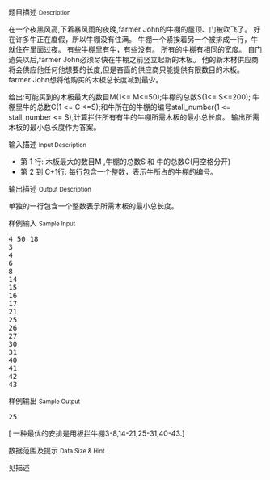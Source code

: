 <div class="panel panel-default">
<div class="area-title">
<span>
题目描述
<small>Description</small>
</span></div>
<div class="panel-body">

<p>在一个夜黑风高,下着暴风雨的夜晚,farmer John的牛棚的屋顶、门被吹飞了。 好在许多牛正在度假，所以牛棚没有住满。 牛棚一个紧挨着另一个被排成一行，牛就住在里面过夜。 有些牛棚里有牛，有些没有。 所有的牛棚有相同的宽度。 自门遗失以后,farmer John必须尽快在牛棚之前竖立起新的木板。 他的新木材供应商将会供应他任何他想要的长度,但是吝啬的供应商只能提供有限数目的木板。 farmer John想将他购买的木板总长度减到最少。</p>
<p>给出:可能买到的木板最大的数目M(1&lt;= M&lt;=50);牛棚的总数S(1&lt;= S&lt;=200); 牛棚里牛的总数C(1 &lt;= C &lt;=S);和牛所在的牛棚的编号stall_number(1 &lt;= stall_number &lt;= S),计算拦住所有有牛的牛棚所需木板的最小总长度。 输出所需木板的最小总长度作为答案。</p>

</div>
</div>

<div class="panel panel-default">
<div class="area-title">
<span>
输入描述
<small>Input Description</small>
</span></div>
<div class="panel-body">
<ul>
<li>第 1 行: 木板最大的数目M ,牛棚的总数S 和 牛的总数C(用空格分开)</li>
<li>第 2 到 C+1行: 每行包含一个整数，表示牛所占的牛棚的编号。</li>
</ul>

</div>
</div>
<div  class="panel panel-default">
<div class="area-title">
<span>
输出描述
<small>Output Description</small>
</span></div>
<div class="panel-body">

<p><span>单独的一行包含一个整数表示所需木板的最小总长度。</span></p>

</div>
</div>


<div class="panel panel-default">
<div class="area-title">
<span>
样例输入
<small>Sample Input</small>
</span></div>
<div class="panel-body">
<pre>4 50 18
3
4
6
8
14
15
16
17
21
25
26
27
30
31
40
41
42
43</pre>

</div>
</div>

<div class="panel panel-default">
<div class="area-title">
<span>
样例输出
<small>Sample Output</small>
</span></div>
<div class="panel-body">
<pre>25
</pre>
<p>[ 一种最优的安排是用板拦牛棚3-8,14-21,25-31,40-43.]</p>

</div>
</div>

<div class="panel panel-default">
<div class="area-title">
<span>
数据范围及提示
<small>Data Size & Hint</small>
</span></div>
<div class="panel-body">
<p>见描述</p>
</div>
</div>